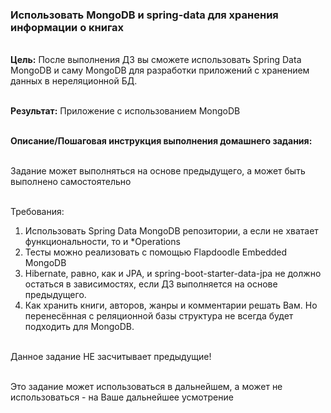 ### Использовать MongoDB и spring-data для хранения информации о книгах

\
**Цель:** После выполнения ДЗ вы сможете использовать Spring Data MongoDB и саму MongoDB для разработки приложений с хранением данных в нереляционной БД.

\
**Результат:** Приложение с использованием MongoDB

\
**Описание/Пошаговая инструкция выполнения домашнего задания:**

\
Задание может выполняться на основе предыдущего, а может быть выполнено самостоятельно

\
Требования:
1. Использовать Spring Data MongoDB репозитории, а если не хватает функциональности, то и *Operations
2. Тесты можно реализовать с помощью Flapdoodle Embedded MongoDB
3. Hibernate, равно, как и JPA, и spring-boot-starter-data-jpa не должно остаться в зависимостях, если ДЗ выполняется на основе предыдущего.
4. Как хранить книги, авторов, жанры и комментарии решать Вам. Но перенесённая с реляционной базы структура не всегда будет подходить для MongoDB.

\
Данное задание НЕ засчитывает предыдущие!

\
Это задание может использоваться в дальнейшем, а может не использоваться - на Ваше дальнейшее усмотрение